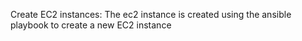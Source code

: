 Create EC2 instances: The ec2 instance is created using the ansible playbook to create a new EC2 instance
